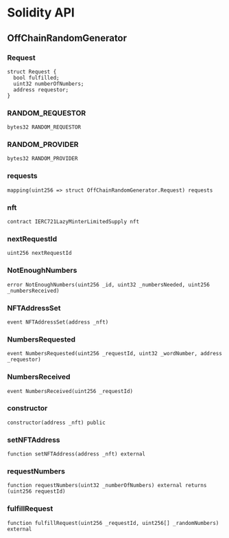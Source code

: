 # Solidity API

## OffChainRandomGenerator

### Request

```solidity
struct Request {
  bool fulfilled;
  uint32 numberOfNumbers;
  address requestor;
}
```

### RANDOM_REQUESTOR

```solidity
bytes32 RANDOM_REQUESTOR
```

### RANDOM_PROVIDER

```solidity
bytes32 RANDOM_PROVIDER
```

### requests

```solidity
mapping(uint256 => struct OffChainRandomGenerator.Request) requests
```

### nft

```solidity
contract IERC721LazyMinterLimitedSupply nft
```

### nextRequestId

```solidity
uint256 nextRequestId
```

### NotEnoughNumbers

```solidity
error NotEnoughNumbers(uint256 _id, uint32 _numbersNeeded, uint256 _numbersReceived)
```

### NFTAddressSet

```solidity
event NFTAddressSet(address _nft)
```

### NumbersRequested

```solidity
event NumbersRequested(uint256 _requestId, uint32 _wordNumber, address _requestor)
```

### NumbersReceived

```solidity
event NumbersReceived(uint256 _requestId)
```

### constructor

```solidity
constructor(address _nft) public
```

### setNFTAddress

```solidity
function setNFTAddress(address _nft) external
```

### requestNumbers

```solidity
function requestNumbers(uint32 _numberOfNumbers) external returns (uint256 requestId)
```

### fulfillRequest

```solidity
function fulfillRequest(uint256 _requestId, uint256[] _randomNumbers) external
```

